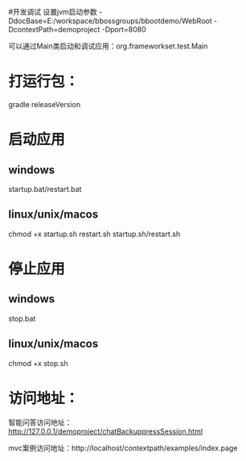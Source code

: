 #开发调试
设置jvm启动参数
-DdocBase=E:/workspace/bbossgroups/bbootdemo/WebRoot 
-DcontextPath=demoproject 
-Dport=8080

可以通过Main类启动和调试应用：org.frameworkset.test.Main
# 打运行包：

gradle releaseVersion

# 启动应用
## windows
startup.bat/restart.bat

## linux/unix/macos

chmod +x startup.sh restart.sh
startup.sh/restart.sh

# 停止应用
## windows
stop.bat

## linux/unix/macos
chmod +x stop.sh

# 访问地址：

智能问答访问地址：http://127.0.0.1/demoproject/chatBackuppressSession.html

mvc案例访问地址：http://localhost/contextpath/examples/index.page

